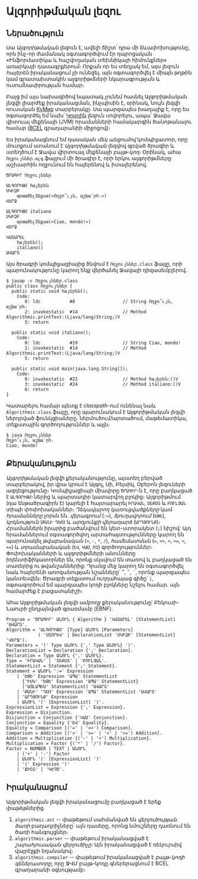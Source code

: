 # Ալգորիթմական լեզու

## Ներածություն

Սա _Ալգորիթմական_ լեզուն է, ավելի ճիշտ՝ դրա մի ձևափոխությունը, որն ինչ-որ ժամանակ 
օգտագործվում էր դպրոցական «Ինֆորմատիկա և հաշվողական տեխնիկայի հիմունքներ» առարկայի 
դասագրքերում։ Որքան որ ես տեղյակ եմ, այս լեզուն _հայերեն_ իրականացում չի ունեցել. 
այն օգտագործվել է միայն թղթին կամ գրատախտակին ալգորիթմների նկարագրության և 
ուսումնասիրության համար։

Բայց իմ այս նախագիծով նպատակ չունեմ հասնել Ալգորիթմական լեզվի լիարժեք իրականացման, 
ինչպիսին է, օրինակ, նույն լեզվի ռուսական [КуМир](https://www.niisi.ru/kumir/) տարբերակը։
Սա պարզապես խաղալիք է, որը ես օգտագործել եմ նախ՝ [Կոտլին](https://kotlinlang.org/) 
լեզուն սովորելու, ապա՝ Ջավա վիտուալ մեքենայի (JVM) հրամանների համակարգին ծանոթանալու 
համար ([BCEL](https://commons.apache.org/proper/commons-bcel/) գրադարանիի միջոցով)։

Ես իրականացնում եմ դասական _մեկ անցումով_ կոմպիլյատոր, որը մուտքում ստանում է 
_Ալգորիթմական_ լեզվով գրված ծրագիր և ստեղծում է Ջավա վիրտուալ մեքենայի _բայթ-կոդ_։
Օրինակ, ահա `Ողջույններ.ալգ` ֆայլում մի ծրագիր է, որի երկու ալգորիթմները աշխարհին 
ողջունում են հայերենով և իտալերենով.

```
ԾՐԱԳԻՐ Ողջույններ

ԱԼԳՈՐԻԹՄ հայերեն
ՍԿԻԶԲ
    արտածելՏեքստ(«Ողջո՜ւյն, աշխա՛րհ։»)
ՎԵՐՋ

ԱԼԳՈՐԻԹՄ italiano
ՍԿԻԶԲ
    արտածելՏեքստ(«Ciao, mondo!»)
ՎԵՐՋ

ԿԱՏԱՐԵԼ
    հայերեն();
    italiano()
ԱՎԱՐՏ
```

Այս ծրագրի կոմպիլյացիայից ծնվում է `Ողջույններ.class` ֆայլը, որի պարունակությունը 
կարող ենք վերծանել Ջավայի դիզասեմբլերով.

```
$ javap -c Ողջույններ.class
public class Ողջույններ {
  public static void հայերեն();
    Code:
       0: ldc           #8                  // String Ողջո՜ւյն, աշխա՛րհ։
       2: invokestatic  #14                 // Method Algorithmic.printText:(Ljava/lang/String;)V
       5: return

  public static void italiano();
    Code:
       0: ldc           #19                 // String Ciao, mondo!
       2: invokestatic  #14                 // Method Algorithmic.printText:(Ljava/lang/String;)V
       5: return

  public static void main(java.lang.String[]);
    Code:
       0: invokestatic  #22                 // Method հայերեն:()V
       3: invokestatic  #24                 // Method italiano:()V
       6: return
}
```

Կատարելու համար պետք է _classpath_-ում ունենալ նաև `Algorithmic.class` ֆայլը, որը
պարունակում է Ալգորիթմական լեզվի ներդրված ֆունկցիաները. ներմուծում/արտածում, մաթեմատիկա,
տեքստային գործողություններ և այլն։

```
$ java Ողջույններ
Ողջո՜ւյն, աշխա՛րհ։
Ciao, mondo!
```


## Քերականություն

_Ալգորիթմական_ լեզվի քերականությունը, այստեղ բերված տարբերակով, իր վրա կրում 
է Ալգոլ, Սի, Բեյսիկ, Օբերոն լեզուների ազդեցությունը։ Կոմպիլյացիայի միավորը 
`ԾՐԱԳԻՐ`-ն է, որը բաղկացած է `ԱԼԳՈՐԻԹՄ`-ներից և պարտադիր կատարվող բլոկից։ 
Ալգորիթմում (դա ենթածրագիրն է) կարելի է հայտարարել `ԻՐԱԿԱՆ`, `ՏԵՔՍՏ` և `ԲՈՒԼՅԱՆ` 
տիպի փոփոխականներ։ _Ղեկավարող կառուցվածքները_ կամ _հրամանները_ չորսն են. _վերագրում_ 
(`:=`), _ճյուղավորում_ (`ԵԹԵ`), _կրկնություն_ (`ՔԱՆԻ ԴԵՌ`) և _արդյունքի վերադարձ_ 
(`ԱՐԴՅՈՒՆՔ`)։ Հրամաններն իրարից բաժանվում են կետ-ստորակետ (`;`) նիշով: Այդ հրամաններում 
օգտագործվող արտահայտությունները կարող են պարունակել _թվաբանական_ (`+`, `-`, `*`, `/`), 
_համեմատման_ (`=`, `<>`, `>`, `>=`, `<`, `<=`) և _տրամաբանական_ (`ԵՎ`, `ԿԱՄ`, `ՈՉ`) 
գործողություններ։ Փոփոխականների և ալգորիթմների անունները իդենտիֆիկատորներ են, որոնք 
սկսվում են տառով և բաղկացած են տառերից ու թվանշաններից։ Դրանց մեջ կարող են օգտագործվել 
նաև հայերենի առոգանության նշանները՝ `՞`, `՜`, `՛`, որոնք պարզապես կանտեսվեն։ Ծրագրի
տեքստում ուղղահայաց գիծը՝ `|`, օգտագործում եմ պարզապես կոդի բլոկները նշելու համար.
այն համարժեք է բացատանիշի։

Ահա Ալգորիթմական լեզվի ամբողջ քերականությունը՝ Բեկուսի-Նաուրի ընդլայնված գրառմամբ (EBNF).

```
Program = 'ԾՐԱԳԻՐ' ԱՆՈՒՆ { Algorithm } 'ԿԱՏԱՐԵԼ' [StatementList] 'ԱՎԱՐՏ'.
Algorithm = 'ԱԼԳՈՐԻԹՄ' [Type] ԱՆՈՒՆ [Parameters] 
            ( 'ՍՏՈՐԵՎ' | DeclarationList 'ՍԿԻԶԲ' [StatementList] 'ՎԵՐՋ').
Parameters = '(' Type ԱՆՈՒՆ {',' Type ԱՆՈՒՆ} ')'.
DeclarationList = Declaration {';' Declaration}.
Declaration = Type ԱՆՈՒՆ {',' ԱՆՈՒՆ}.
Type = 'ԻՐԱԿԱՆ' | 'ՏԵՔՍՏ' | 'ԲՈՒԼՅԱՆ'. 
StatementList = Statement {';' Statement}.
Statement = ԱՆՈՒՆ ':=' Expression
    | 'ԵԹԵ' Expression 'ԱՊԱ' StatementList
      {'ԻՍԿ' 'ԵԹԵ' Expression 'ԱՊԱ' StatementList}
      ['ԱՅԼԱՊԵՍ' StatementList] 'ԱՎԱՐՏ'
    | 'ՔԱՆԻ' 'ԴԵՌ' Expression 'ԱՊԱ' StatementList 'ԱՎԱՐՏ'
    | 'ԱՐԴՅՈՒՆՔ' Expression
    | ԱՆՈՒՆ '(' [ExpressionList] ')'.
ExpressionList = Expression {',' Expression}.
Expression = Disjunction.
Disjunction = Conjunction {'ԿԱՄ' Conjunction}.
Conjunction = Equality {'ԵՎ' Equality}.
Equality = Comparison [('=' | '<>') Comparison].
Comparison = Addition [('>' | '>=' | '<' | '<=') Addition].
Addition = Multiplication {('-' | '+') Multiplication}.
Multiplication = Factor {('*' | '/') Factor}.
Factor = NUMBER | TEXT | ԱՆՈՒՆ
    | ('+' | '-') Factor
    | ԱՆՈՒՆ '(' [ExpressionList] ')'
    | '(' Expression ')'
    | 'ՃԻՇՏ' | 'ԿԵՂԾ'.
```


## Իրականացում

Ալգորիթմական լեզվի իրականացումը բաղկացած է երեք փաթեթներից. 
1. `algorithmic.ast` -- փաթեթում սահմանված են _վերլուծության ծառի_ բաղադրիչները՝ 
այն դասերը, որոնց նմուշները դառնում են ծառի հանգույցներ։
2. `algorithmic.parser` -- փաթեթում իրականացված է _շարահյուսական վերլուծիչը_։ Այն
իրականացված է ռեկուրսիվ վայրէջքի եղանակով։
3. `algorithmic.compiler` -- փաթեթում իրականացված է _բայթ-կոդի գեներատորը_, որը
ՋՎՄ բայթ-կոդը գներերացնում է BCEL գրադարանի օգնությամբ։


